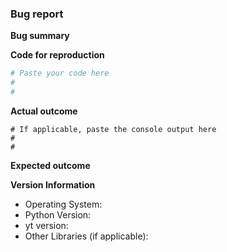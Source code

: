 <!--To help us understand and resolve your issue, please fill out the form to
the best of your ability.-->

<!--You can feel free to delete the sections that do not apply.-->

### Bug report

**Bug summary**

<!--A short 1-2 sentences that succinctly describes the bug-->

**Code for reproduction**

<!--A minimum code snippet required to reproduce the bug, also minimizing the
number of dependencies required.-->

<!-- If you need to use a data file to trigger the issue you're having, consider
using one of the datasets from the yt data hub (http://yt-project.org/data). If
your issue cannot be triggered using a public dataset, you can use the yt
curldrop (https://docs.hub.yt/services.html#curldrop) to share data
files. Please include a link to the dataset in the issue if you use the
curldrop.-->

```python
# Paste your code here
#
#
```

**Actual outcome**

<!--The output produced by the above code, which may be a screenshot, console
output, etc.-->

```
# If applicable, paste the console output here
#
#
```

**Expected outcome**

<!--A description of the expected outcome from the code snippet-->

<!--If this used to work in an earlier version of yt, please note the
version it used to work on-->

**Version Information**

<!--Please specify your platform and versions of the relevant libraries you are
using:-->

- Operating System:
- Python Version:
- yt version:
- Other Libraries (if applicable):

<!--Please tell us how you installed yt and python e.g., from source,
pip, conda. If you installed from conda, please specify which channel you used
if not the default-->
